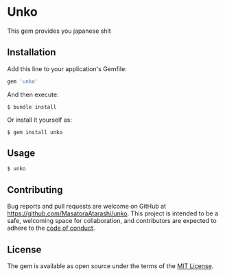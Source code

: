 # Unko

This gem provides you japanese shit

## Installation

Add this line to your application's Gemfile:

```ruby
gem 'unko'
```

And then execute:

    $ bundle install

Or install it yourself as:

    $ gem install unko

## Usage

    $ unko

## Contributing

Bug reports and pull requests are welcome on GitHub at https://github.com/MasatoraAtarashi/unko. This project is intended to be a safe, welcoming space for collaboration, and contributors are expected to adhere to the [code of conduct](https://github.com/[USERNAME]/unko/blob/master/CODE_OF_CONDUCT.md).


## License

The gem is available as open source under the terms of the [MIT License](https://opensource.org/licenses/MIT).
